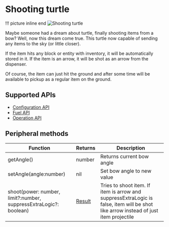 # Shooting turtle

!!! picture inline end
    ![Shooting turtle](bow_turtle.png)


Maybe someone had a dream about turtle, finally shooting items from a bow? Well, now this dream come true. This turtle now capable of sending any items to the sky (or little closer).

If the item hits any block or entity with inventory, it will be automatically stored in it. If the item is an arrow, it will be shot as an arrow from the dispenser.

Of course, the item can just hit the ground and after some time will be available to pickup as a regular item on the ground.

## Supported APIs

- [Configuration API](configuration.md)
- [Fuel API](fuel.md)
- [Operation API](operation.md)

## Peripheral methods

| Function                                                          | Returns | Description                                                                                                                         |
|-------------------------------------------------------------------|---------|-------------------------------------------------------------------------------------------------------------------------------------|
| getAngle()                                                        | number  | Returns current bow angle                                                                                                           |
| setAngle(angle:number)                                            | nil     | Set bow angle to new value                                                                                                          |
| shoot(power: number, limit?:number, suppressExtraLogic?: boolean) | [Result](introduction.md#result)  | Tries to shoot item. If item is arrow and suppressExtraLogic is false, item will be shot like arrow instead of just item projectile |
